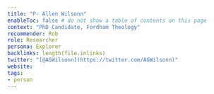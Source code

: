 ```yaml
---
title: "P- Allen Wilsonn"
enableToc: false # do not show a table of contents on this page
context: "PhD Candidate, Fordham Theology"
recommender: Rob
role: Researcher
persona: Explorer
backlinks: length(file.inlinks) 
twitter: "[@AGWilsonn](https://twitter.com/AGWilsonn)"
website:
tags:
- person
---
```



